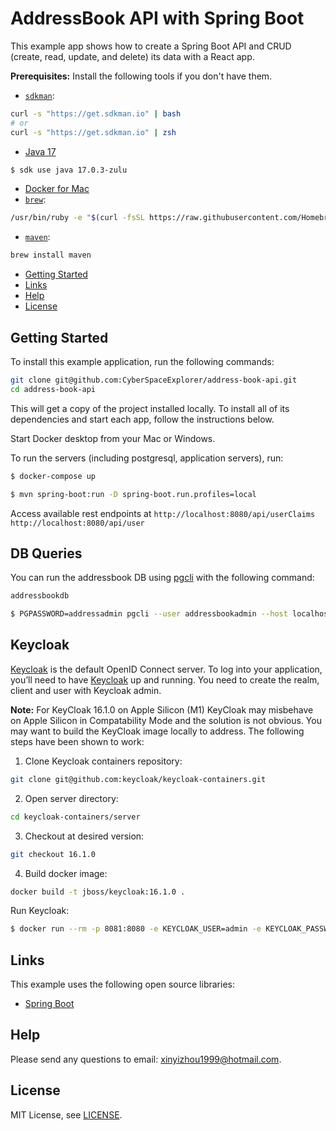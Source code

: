 # AddressBook API with Spring Boot
 
This example app shows how to create a Spring Boot API and CRUD (create, read, update, and delete) its data with a React app.

**Prerequisites:** 
Install the following tools if you don't have them.
* [`sdkman`](https://sdkman.io/):
```bash
curl -s "https://get.sdkman.io" | bash
# or
curl -s "https://get.sdkman.io" | zsh
````
* [Java 17](http://sdkman.io)
```bash
$ sdk use java 17.0.3-zulu
````
* [Docker for Mac](https://docs.docker.com/docker-for-mac/install/)
* [`brew`](https://brew.sh/):
```bash
/usr/bin/ruby -e "$(curl -fsSL https://raw.githubusercontent.com/Homebrew/install/master/install)"
````
* [`maven`](https://maven.apache.org/):
```bash
brew install maven 
````

* [Getting Started](#getting-started)
* [Links](#links)
* [Help](#help)
* [License](#license)

## Getting Started

To install this example application, run the following commands:

```bash
git clone git@github.com:CyberSpaceExplorer/address-book-api.git
cd address-book-api
```

This will get a copy of the project installed locally. To install all of its dependencies and start each app, follow the instructions below.

Start Docker desktop from your Mac or Windows.

To run the servers (including postgresql, application servers), run:
```bash
$ docker-compose up
````
 
```bash
$ mvn spring-boot:run -D spring-boot.run.profiles=local
```
Access available rest endpoints at `http://localhost:8080/api/userClaims` `http://localhost:8080/api/user`

## DB Queries
You can run the addressbook DB using [pgcli](https://www.pgcli.com/) with the following command:
```bash
addressbookdb

$ PGPASSWORD=addressadmin pgcli --user addressbookadmin --host localhost --dbname addressbookdb --port 5008
```

## Keycloak
[Keycloak](https://www.keycloak.org/) is the default OpenID Connect server.
To log into your application, you’ll need to have [Keycloak](https://www.keycloak.org/) up and running. You need to create the realm, client and user with Keycloak admin.

**Note:**
For KeyCloak 16.1.0 on Apple Silicon (M1)
KeyCloak may misbehave on Apple Silicon in Compatability Mode and the solution is not obvious. You may want to build the KeyCloak image locally to address. The following steps have been shown to work:
1. Clone Keycloak containers repository:
```bash 
git clone git@github.com:keycloak/keycloak-containers.git
```   
2. Open server directory:
```bash
cd keycloak-containers/server
```
3. Checkout at desired version:
```bash
git checkout 16.1.0
```
4. Build docker image:
```bash
docker build -t jboss/keycloak:16.1.0 .
```
Run Keycloak:
```bash
$ docker run --rm -p 8081:8080 -e KEYCLOAK_USER=admin -e KEYCLOAK_PASSWORD=admin jboss/keycloak:16.1.0
```

## Links

This example uses the following open source libraries:

* [Spring Boot](https://spring.io/projects/spring-boot)

## Help

Please send any questions to email: xinyizhou1999@hotmail.com.

## License

MIT License, see [LICENSE](LICENSE).
